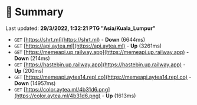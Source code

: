 # 📖 Summary
Last updated: **29/3/2022, 1:32:21 PTG "Asia/Kuala_Lumpur"**

- `GET` [https://shrt.ml](https://shrt.ml) - **Down** (6644ms)
- `GET` [https://api.aytea.ml](https://api.aytea.ml) - **Up** (3261ms)
- `GET` [https://memeapi.up.railway.app](https://memeapi.up.railway.app) - **Down** (214ms)
- `GET` [https://hastebin.up.railway.app](https://hastebin.up.railway.app) - **Up** (200ms)
- `GET` [https://memeapi.aytea14.repl.co](https://memeapi.aytea14.repl.co) - **Down** (14957ms)
- `GET` [https://color.aytea.ml/4b31d6.png](https://color.aytea.ml/4b31d6.png) - **Up** (1613ms)
